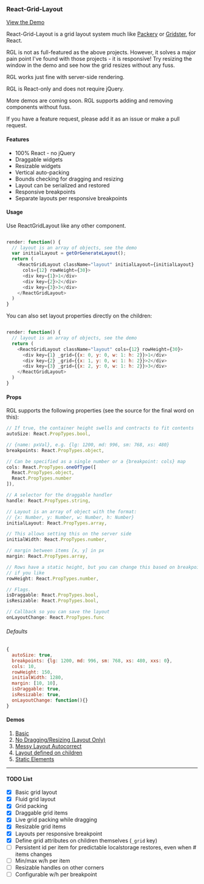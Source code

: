 ### React-Grid-Layout

[View the Demo](https://strml.github.io/react-grid-layout/examples/1-basic.html)

React-Grid-Layout is a grid layout system much like [Packery](http://packery.metafizzy.co/) or 
[Gridster](http://gridster.net), for React. 

RGL is not as full-featured as the above projects. However, it solves a major pain point I've found with those
projects - it is responsive! Try resizing the window in the demo and see how the grid resizes without any fuss.

RGL works just fine with server-side rendering.

RGL is React-only and does not require jQuery.

More demos are coming soon. RGL supports adding and removing components without fuss.

If you have a feature request, please add it as an issue or make a pull request.

#### Features

* 100% React - no jQuery
* Draggable widgets
* Resizable widgets
* Vertical auto-packing
* Bounds checking for dragging and resizing
* Layout can be serialized and restored
* Responsive breakpoints
* Separate layouts per responsive breakpoints


#### Usage

Use ReactGridLayout like any other component.

```javascript

render: function() {
  // layout is an array of objects, see the demo
  var initialLayout = getOrGenerateLayout(); 
  return (
    <ReactGridLayout className="layout" initialLayout={initialLayout} 
      cols={12} rowHeight={30}>
      <div key={1}>1</div>
      <div key={2}>2</div>
      <div key={3}>3</div>
    </ReactGridLayout>
  )
}

```

You can also set layout properties directly on the children:


```javascript

render: function() {
  // layout is an array of objects, see the demo
  return (
    <ReactGridLayout className="layout" cols={12} rowHeight={30}>
      <div key={1} _grid={{x: 0, y: 0, w: 1: h: 2}}>1</div>
      <div key={2} _grid={{x: 1, y: 0, w: 1: h: 2}}>2</div>
      <div key={3} _grid={{x: 2, y: 0, w: 1: h: 2}}>3</div>
    </ReactGridLayout>
  )
}

```


#### Props

RGL supports the following properties (see the source for the final word on this):

```javascript
// If true, the container height swells and contracts to fit contents
autoSize: React.PropTypes.bool,

// {name: pxVal}, e.g. {lg: 1200, md: 996, sm: 768, xs: 480}
breakpoints: React.PropTypes.object,

// Can be specified as a single number or a {breakpoint: cols} map
cols: React.PropTypes.oneOfType([
  React.PropTypes.object,
  React.PropTypes.number
]),

// A selector for the draggable handler
handle: React.PropTypes.string,

// Layout is an array of object with the format:
// {x: Number, y: Number, w: Number, h: Number}
initialLayout: React.PropTypes.array,

// This allows setting this on the server side
initialWidth: React.PropTypes.number,

// margin between items [x, y] in px
margin: React.PropTypes.array,

// Rows have a static height, but you can change this based on breakpoints 
// if you like
rowHeight: React.PropTypes.number,

// Flags.
isDraggable: React.PropTypes.bool,
isResizable: React.PropTypes.bool,

// Callback so you can save the layout
onLayoutChange: React.PropTypes.func
```

###### Defaults

```javascript
{
  autoSize: true,
  breakpoints: {lg: 1200, md: 996, sm: 768, xs: 480, xxs: 0},
  cols: 10, 
  rowHeight: 150,
  initialWidth: 1280,
  margin: [10, 10],
  isDraggable: true,
  isResizable: true,
  onLayoutChange: function(){}
}
```


#### Demos

1. [Basic](https://strml.github.io/react-grid-layout/examples/1-basic.html)
1. [No Dragging/Resizing (Layout Only)](https://strml.github.io/react-grid-layout/examples/2-no-dragging.html)
1. [Messy Layout Autocorrect](https://strml.github.io/react-grid-layout/examples/3-messy.html)
1. [Layout defined on children](https://strml.github.io/react-grid-layout/examples/4-grid-property.html)
1. [Static Elements](https://strml.github.io/react-grid-layout/examples/5-static-elements.html)

----

#### TODO List

- [x] Basic grid layout
- [x] Fluid grid layout
- [x] Grid packing
- [x] Draggable grid items
- [x] Live grid packing while dragging
- [x] Resizable grid items
- [x] Layouts per responsive breakpoint
- [x] Define grid attributes on children themselves (`_grid` key)
- [ ] Persistent id per item for predictable localstorage restores, even when # items changes
- [ ] Min/max w/h per item
- [ ] Resizable handles on other corners
- [ ] Configurable w/h per breakpoint
